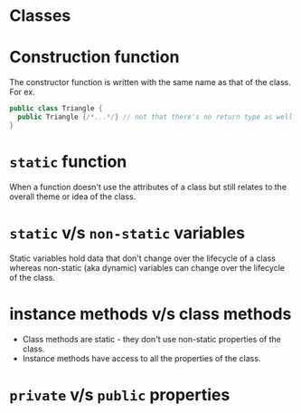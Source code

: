 # Classes

# Construction function
The constructor function is written with the same name as that of the class.  For ex.

```java
public class Triangle {
  public Triangle {/*...*/} // not that there's no return type as well - for ex public void ...
}
```

# `static` function
When a function doesn't use the attributes of a class but still relates to the overall theme or idea of the class.

# `static` v/s `non-static` variables
Static variables hold data that don't change over the lifecycle of a class whereas non-static (aka dynamic) variables can change over
the lifecycle of the class.

# instance methods v/s class methods
- Class methods are static - they don't use non-static properties of the class.
- Instance methods have access to all the properties of the class.

# `private` v/s `public` properties
